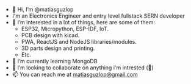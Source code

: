 - 👋 Hi, I’m @matiasguzlop
- I'm an Electronics Engineer and entry level fullstack SERN developer 
- 👀 I’m interested in a lot of things, here are some of them:
  - ESP32, Micropython, ESP-IDF, IoT.
  - PCB design with kicad.
  - PWA, ReactJS and NodeJS libraries/modules.
  - 3D parts design and printing.
  - Etc.
- 🌱 I’m currently learning MongoDB
- 💞️ I’m looking to collaborate on anything i'm intrested (👀)
- 📫 You can reach me at matiasguzlop@gmail.com

<!---
matiasguzlop/matiasguzlop is a ✨ special ✨ repository because its `README.md` (this file) appears on your GitHub profile.
You can click the Preview link to take a look at your changes.
--->
